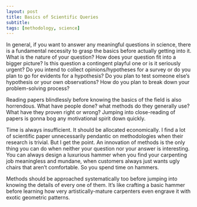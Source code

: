 ```yaml
---
layout: post
title: Basics of Scientific Queries
subtitle: 
tags: [methodology, science]
---
```

In general, if you want to answer any meaningful questions in science, there is a fundamental necessity to grasp the basics before actually getting into it. What is the nature of your question? How does your question fit into a bigger picture? Is this question a contingent playful one or is it seriously urgent? Do you intend to collect opinions/hypotheses for a survey or do you plan to go for evidents for a hypothesis? Do you plan to test someone else’s hypothesis or your own observations? How do you plan to break down your problem-solving process? 

Reading papers blindlessly before knowing the basics of the field is also horrendous. What have people done? what methods do they generally use? What have they proven right or wrong? Jumping into close-reading of papers is gonna bog any motivational spirit down quickly. 

Time is always insufficient. It should be allocated economically. I find a lot of scientific paper unnecessarily pendantic on methodologies when their research is trivial. But I get the point. An innovation of methods is the only thing you can do when neither your question nor your answer is interesting. You can always design a luxurious hammer when you find your carpenting job meaningless and mundane, when customers always just wants ugly chairs that aren’t comfortable. So you spend time on hammers. 

Methods should be approached systematically too before jumping into knowing the details of every one of them. It’s like crafting a basic hammer before learning how very artistically-mature carpenters even engrave it with exotic geometric patterns.